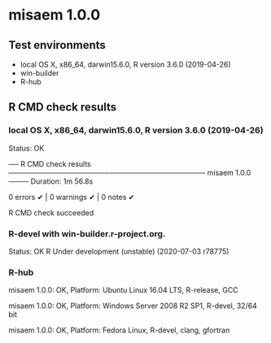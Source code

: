 # misaem 1.0.0

## Test environments

* local OS X, x86_64, darwin15.6.0, R version 3.6.0 (2019-04-26)
* win-builder
* R-hub


## R CMD check results

### local OS X, x86_64, darwin15.6.0, R version 3.6.0 (2019-04-26)

Status: OK

── R CMD check results ─────────────────────────────────────── misaem 1.0.0 ────
Duration: 1m 56.8s

0 errors ✔ | 0 warnings ✔ | 0 notes ✔

R CMD check succeeded


### R-devel with win-builder.r-project.org.
Status: OK
R Under development (unstable) (2020-07-03 r78775)

### R-hub
misaem 1.0.0: OK, Platform:	Ubuntu Linux 16.04 LTS, R-release, GCC

misaem 1.0.0: OK, Platform: Windows Server 2008 R2 SP1, R-devel, 32/64 bit

misaem 1.0.0: OK, Platform: Fedora Linux, R-devel, clang, gfortran
